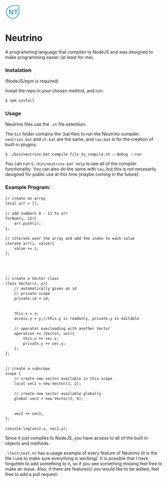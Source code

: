 ![Logo](Logo.png)
# Neutrino
A programming language that compiles to NodeJS and was designed to make programming easier (at least for me).

### Instalation
(NodeJS/npm is required)

Install the repo in your chosen method, and run:
```bash
$ npm install
```

### Usage
Neutrino files use the `.nt` file extention.

The `bin` folder contains the .bat files to run the Neutrino compiler. `neutrino.bat` and `nt.bat` are the same, and `tau.bat` is for the creation of built-in plugins.

```batch
$ ./bin/neutrino.bat compile file_to_compile.nt --debug --run
```

You can run `$./bin/neutrino.bat help` to see all of the compiler functionality.
You can also do the same with `tau`, but this is not necesarily designed for public use at this time (maybe coming in the future).


### Example Program:

```Neutrino
// create an array
local arr = [];

// add numbers 0 - 11 to arr
forNum(i, 12){
	arr.push(i);
};

// itterate over the array and add the index to each value
iterate arr(i, value){
	value += i;
};




// create a Vector class
class Vector(x, y){
	// automatically gives an id
	// private scope
	private.id = id;


	this.x = x;
	access.y = y;//this.y is readonly, private.y is editable

	// operator overloading with another Vector`
	operation += (Vector, vec){
		this.x += vec.x;
		private.y += vec.y;
	};
};


// create a subscope
scope {
	// create new vector available in this scope
	local vec1 = new Vector(1, 2);

	// create new vector available globally
	global vec2 = new Vector(3, 4);


	vec2 += vec1;
};

console.log(vec2.x, vec2.y);
```

Since it just compiles to NodeJS, you have access to all of the built in objects and methods.

`.\test\test.nt`  has a usage example of every feature of Neutrino (it is the file I use to make sure everything is working).
It is possible that I have forgotten to add something to it, so if you see something missing feel free to make an issue.
Also, if there are feature(s) you would like to be added, feel free to add a pull request.
